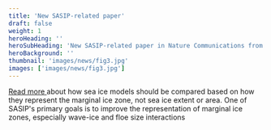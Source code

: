 ```yaml
---
title: 'New SASIP-related paper'
draft: false
weight: 1
heroHeading: ''
heroSubHeading: 'New SASIP-related paper in Nature Communications from WP3 leader Chris Horvat'
heroBackground: ''
thumbnail: 'images/news/fig3.jpg'
images: ['images/news/fig3.jpg']
---
```

<a href="https://www.nature.com/articles/s41467-021-22004-7">Read more </a> about how sea ice models should be compared based on how they represent the marginal ice zone, not sea ice extent or area. One of SASIP's primary goals is to improve the representation of marginal ice zones, especially wave-ice and floe size interactions

